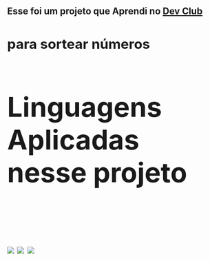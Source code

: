 <h2>Esse foi um projeto que Aprendi no <a href="https://rodolfomori.com.br/devclub"a>Dev Club <h2><a> para sortear números

<h1>Linguagens Aplicadas nesse projeto</h1>
<br>
<br>
<img src="https://img.shields.io/badge/HTML5-E34F26?style=for-the-badge&logo=html5&logoColor=white">
<img src="https://img.shields.io/badge/CSS3-1572B6?style=for-the-badge&logo=css3&logoColor=white">
<img src="https://img.shields.io/badge/JavaScript-F7DF1E?style=for-the-badge&logo=javascript&logoColor=black">

